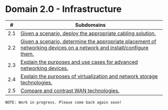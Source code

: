 # Domain 2.0 - Infrastructure

| # | Subdomains   | 
|---|---|
|2.1 | [Given a scenario, deploy the appropriate cabling solution.](https://github.com/erich-tech/Network_Plus/tree/main/Domain_2#readme) |
|2.2 | [Given a scenario, determine the appropriate placement of networking devices on a network and install/configure them.](https://github.com/erich-tech/Network_Plus/tree/main/Domain_2#readme) |
|2.3 | [Explain the purposes and use cases for advanced networking devices.](https://github.com/erich-tech/Network_Plus/tree/main/Domain_2#readme) |
|2.4 | [Explain the purposes of virtualization and network storage technologies.](https://github.com/erich-tech/Network_Plus/tree/main/Domain_2#readme) |
|2.5 | [Compare and contrast WAN technologies.](https://github.com/erich-tech/Network_Plus/tree/main/Domain_2#readme) |

```
NOTE: Work in progress. Please come back again soon! 
```


